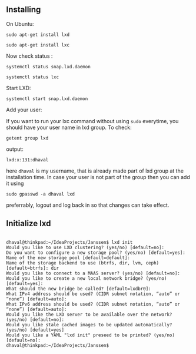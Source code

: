 ## Installing

On Ubuntu:

`sudo apt-get install lxd`

`sudo apt-get install lxc`

Now check status :

`systemctl status snap.lxd.daemon`

`systemctl status lxc`

Start LXD:

`systemctl start snap.lxd.daemon`

Add your user:

If you want to run your lxc command without using `sudo` everytime, you should
have your user name in lxd group. To check:

`getent group lxd`

output:

`lxd:x:131:dhaval`

here `dhaval` is my username, that is already made part of lxd group at the installation time.
In case your user is not part of the group then you can add it using 

`sudo gpasswd -a dhaval lxd`

preferrably, logout and log back in so that changes can take effect.

## Initialize lxd

```

dhaval@thinkpad:~/IdeaProjects/Janssen$ lxd init
Would you like to use LXD clustering? (yes/no) [default=no]: 
Do you want to configure a new storage pool? (yes/no) [default=yes]: 
Name of the new storage pool [default=default]: 
Name of the storage backend to use (btrfs, dir, lvm, ceph) [default=btrfs]: dir
Would you like to connect to a MAAS server? (yes/no) [default=no]: 
Would you like to create a new local network bridge? (yes/no) [default=yes]:         
What should the new bridge be called? [default=lxdbr0]: 
What IPv4 address should be used? (CIDR subnet notation, “auto” or “none”) [default=auto]: 
What IPv6 address should be used? (CIDR subnet notation, “auto” or “none”) [default=auto]: 
Would you like the LXD server to be available over the network? (yes/no) [default=no]: 
Would you like stale cached images to be updated automatically? (yes/no) [default=yes]     
Would you like a YAML "lxd init" preseed to be printed? (yes/no) [default=no]: 
dhaval@thinkpad:~/IdeaProjects/Janssen$ 

```
  
  



